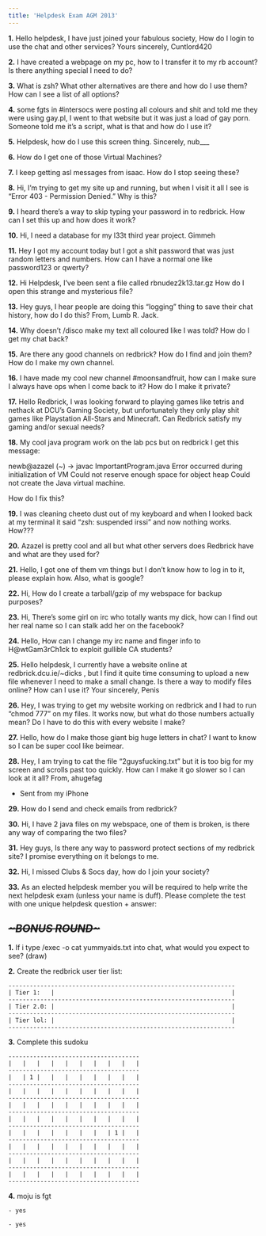 ```yaml
---
title: 'Helpdesk Exam AGM 2013'
---
```


**1.** Hello helpdesk,
I have just joined your fabulous society, How do I login to use the chat and other services?
Yours sincerely,
Cuntlord420

**2.** I have created a webpage on my pc, how to I transfer it to my rb account? Is there anything special I need to do?

**3.** What is zsh? What other alternatives are there and how do I use them? How can I see a list of all options?

**4.** some fgts in #intersocs were posting all colours and shit and told me they were using gay.pl, I went to that website but it was just a load of gay porn. Someone told me it’s a script, what is that and how do I use it?

**5.** Helpdesk, how do I use this screen thing.
Sincerely, nub___

**6.** How do I get one of those Virtual Machines?

**7.** I keep getting asl messages from isaac. How do I stop seeing these?

**8.** Hi,
I’m trying to get my site up and running, but when I visit it all I see is “Error 403 - Permission Denied.” Why is this?

**9.** I heard there’s a way to skip typing your password in to redbrick. How can I set this up and how does it work?

**10.** Hi, I need a database for my l33t third year project.
Gimmeh

**11.** Hey I got my account today but I got a shit password that was just random letters and numbers. How can I have a normal one like password123 or qwerty?

**12.** Hi Helpdesk,
I’ve been sent a file called rbnudez2k13.tar.gz How do I open this strange and mysterious file?

**13.** Hey guys,
I hear people are doing this “logging” thing to save their chat history, how do I do this?
From,
Lumb R. Jack.

**14.** Why doesn’t /disco make my text all coloured like I was told? How do I get my chat back?

**15.** Are there any good channels on redbrick? How do I find and join them?
How do I make my own channel.

**16.** I have made my cool new channel #moonsandfruit, how can I make sure I always have ops when I come back to it? How do I make it private?

**17.** Hello Redbrick, I was looking forward to playing games like tetris and nethack at DCU’s Gaming Society, but unfortunately they only play shit games like Playstation All-Stars and Minecraft. Can Redbrick satisfy my gaming and/or sexual needs?

**18.** My cool java program work on the lab pcs but on redbrick I get this message:

newb@azazel (~) -> javac ImportantProgram.java
Error occurred during initialization of VM
Could not reserve enough space for object heap
Could not create the Java virtual machine.

How do I fix this?

**19.** I was cleaning cheeto dust out of my keyboard and when I looked back at my terminal it said “zsh: suspended irssi” and now nothing works.
How???

**20.** Azazel is pretty cool and all but what other servers does Redbrick have and what are they used for?

**21.** Hello,
I got one of them vm things but I don’t know how to log in to it, please explain how.
Also, what is google?

**22.** Hi,
How do I create a tarball/gzip of my webspace for backup purposes?

**23.** Hi,
There’s some girl on irc who totally wants my dick, how can I find out her real name so I can stalk add her on the facebook?

**24.** Hello,
How can I change my irc name and finger info to H@wtGam3rCh1ck to exploit gullible CA students?

**25.** Hello helpdesk,
I currently have a website online at redbrick.dcu.ie/~dicks , but I find it quite time consuming to upload a new file whenever I need to make a small change. Is there a way to modify files online? How can I use it?
Your sincerely,
Penis

**26.** Hey, I was trying to get my website working on redbrick and I had to run “chmod 777” on my files. It works now, but what do those numbers actually mean? Do I have to do this with every website I make?

**27.** Hello, how do I make those giant big huge letters in chat? I want to know so I can be super cool like beimear.

**28.** Hey, I am trying to cat the file “2guysfucking.txt” but it is too big for my screen and scrolls past too quickly. How can I make it go slower so I can look at it all?
From, ahugefag

- Sent from my iPhone

**29.** How do I send and check emails from redbrick?

**30.** Hi, I have 2 java files on my webspace, one of them is broken, is there any way of comparing the two files?

**31.** Hey guys,
Is there any way to password protect sections of my redbrick site? I promise everything on it belongs to me.

**32.** Hi,
I missed Clubs & Socs day, how do I join your society?

**33.** As an elected helpdesk member you will be required to help write the next helpdesk exam (unless your name is duff). Please complete the test with one unique helpdesk question + answer:

## ~~*~BONUS ROUND~*~~

**1.** If i type /exec -o cat yummyaids.txt into chat, what would you expect to see? (draw)

**2.** Create the redbrick user tier list:
```
----------------------------------------------------------------
| Tier 1:   |                                                  |
----------------------------------------------------------------
| Tier 2.0: |                                                  |
----------------------------------------------------------------
| Tier lol: |                                                  |
----------------------------------------------------------------
```
**3.** Complete this sudoku
```
-------------------------------------
|   |   |   |   |   |   |   |   |   |
-------------------------------------
|   | 1 |   |   |   |   |   |   |   |
-------------------------------------
|   |   |   |   |   |   |   |   |   |
-------------------------------------
|   |   |   |   |   |   |   |   |   |
-------------------------------------
|   |   |   |   |   |   |   |   |   |
-------------------------------------
|   |   |   |   |   |   |   | 1 |   |
-------------------------------------
|   |   |   |   |   |   |   |   |   |
-------------------------------------
|   |   |   |   |   |   |   |   |   |
-------------------------------------
|   |   |   |   |   |   |   |   |   |
-------------------------------------
```
**4.**
moju is fgt
```
- yes

- yes
```
